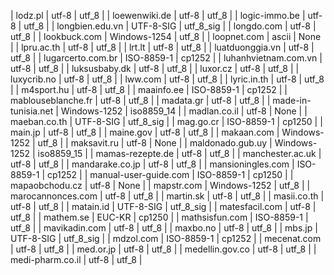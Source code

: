 | lodz.pl | utf-8 | utf_8 |
| loewenwiki.de | utf-8 | utf_8 |
| logic-immo.be | utf-8 | utf_8 |
| longbien.edu.vn | UTF-8-SIG | utf_8_sig |
| longdo.com | utf-8 | utf_8 |
| lookbuck.com | Windows-1254 | utf_8 |
| loopnet.com | ascii | None |
| lpru.ac.th | utf-8 | utf_8 |
| lrt.lt | utf-8 | utf_8 |
| luatduonggia.vn | utf-8 | utf_8 |
| lugarcerto.com.br | ISO-8859-1 | cp1252 |
| luhanhvietnam.com.vn | utf-8 | utf_8 |
| luksusbaby.dk | utf-8 | utf_8 |
| luxor.cz | utf-8 | utf_8 |
| luxycrib.no | utf-8 | utf_8 |
| lww.com | utf-8 | utf_8 |
| lyric.in.th | utf-8 | utf_8 |
| m4sport.hu | utf-8 | utf_8 |
| maainfo.ee | ISO-8859-1 | cp1252 |
| mablouseblanche.fr | utf-8 | utf_8 |
| madata.gr | utf-8 | utf_8 |
| made-in-tunisia.net | Windows-1252 | iso8859_14 |
| madlan.co.il | utf-8 | None |
| maeban.co.th | UTF-8-SIG | utf_8_sig |
| mag.go.cr | ISO-8859-1 | cp1250 |
| main.jp | utf-8 | utf_8 |
| maine.gov | utf-8 | utf_8 |
| makaan.com | Windows-1252 | utf_8 |
| maksavit.ru | utf-8 | None |
| maldonado.gub.uy | Windows-1252 | iso8859_15 |
| mamas-rezepte.de | utf-8 | utf_8 |
| manchester.ac.uk | utf-8 | utf_8 |
| mandarake.co.jp | utf-8 | utf_8 |
| mansioningles.com | ISO-8859-1 | cp1252 |
| manual-user-guide.com | ISO-8859-1 | cp1250 |
| mapaobchodu.cz | utf-8 | None |
| mapstr.com | Windows-1252 | utf_8 |
| marocannonces.com | utf-8 | utf_8 |
| martin.sk | utf-8 | utf_8 |
| masii.co.th | utf-8 | utf_8 |
| matain.id | UTF-8-SIG | utf_8_sig |
| matesfacil.com | utf-8 | utf_8 |
| mathem.se | EUC-KR | cp1250 |
| mathsisfun.com | ISO-8859-1 | utf_8 |
| mavikadin.com | utf-8 | utf_8 |
| maxbo.no | utf-8 | utf_8 |
| mbs.jp | UTF-8-SIG | utf_8_sig |
| mdzol.com | ISO-8859-1 | cp1252 |
| mecenat.com | utf-8 | utf_8 |
| med.or.jp | utf-8 | utf_8 |
| medellin.gov.co | utf-8 | utf_8 |
| medi-pharm.co.il | utf-8 | utf_8 |

